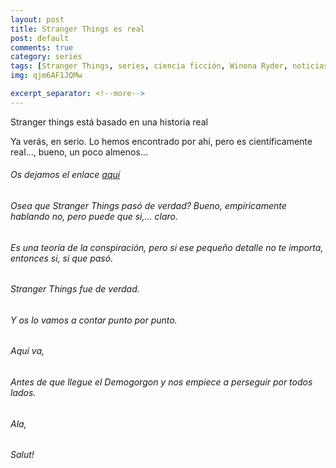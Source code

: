 ```yaml
---
layout: post
title: Stranger Things es real
post: default
comments: true
category: series
tags: [Stranger Things, series, ciencia ficción, Winona Ryder, noticias]
img: qjm6AF1JQMw

excerpt_separator: <!--more-->
---
```


Stranger things está basado en una historia real

Ya verás, en serio. Lo hemos encontrado por ahí, pero es científicamente real..., bueno, un poco almenos...

<!--more-->


###### Os dejamos el enlace [aquí](https://www.bluebbva.com/2017/12/no-no-has-leido-mal-stranger-things-esta-inspirada-en-una-historia-real.asp?utm_source=xataka&utm_medium=referral&utm_campaign=recommended_post)

###### Osea que Stranger Things pasó de verdad? Bueno, empíricamente hablando no, pero puede que si,... claro.

###### Es una teoría de la conspiración, pero si ese pequeño detalle no te importa, entonces si, si que pasó.

###### Stranger Things fue de verdad.

###### Y os lo vamos a contar punto por punto.

###### Aquí va,

###### Antes de que llegue el Demogorgon y nos empiece a perseguir por todos lados.

###### Ala,

###### Salut!